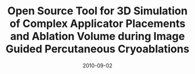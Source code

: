---
abstract: ''
authors:
- Wolfgang Schramm
- Servet Tatli
- Kemal Tuncali
- Paul Morrison
- Sota Oguro
- Ron Kikinis
- Frank Rattay
- Thomas Grechenig
date: '2010-09-02'
featured: false
links:
- name: Publik
  url: https://publik.tuwien.ac.at/showentry.php?ID=194264&lang=2
publication: 'Vortrag: 22nd International Conference of the Society for Medical Innovation
  and Technology (SMIT 2010), Trondheim, Norway; 02.09.2010 - 04.09.2010; in: "Proceedings
  of the 22nd International Conference of the Society for Medical Innovation and Technology",
  (2010)'
publication_types:
- '1'
publishDate: '2010-09-02'
title: Open Source Tool for 3D Simulation of Complex Applicator Placements and Ablation
  Volume during Image Guided Percutaneous Cryoablations
url_pdf: ''
---